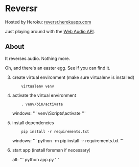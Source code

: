 # Reversr

Hosted by Heroku: [reversr.herokuapp.com](http://reversr.herokuapp.com)

Just playing around with the [Web Audio API](https://dvcs.w3.org/hg/audio/raw-file/tip/webaudio/specification.html).

## About
It reverses audio. Nothing more.

Oh, and there's an easter egg. See if you can find it.



3. create virtual environment (make sure virtualenv is installed)
    
    ```
        virtualenv venv
    ```
    
4. activate the virtual environment
    
    ```
        . venv/bin/activate
    ```

	windows:
	'''
		venv\Scripts\activate
	'''
    
5.  install dependencies
    
    ```
        pip install -r requirements.txt
    ```

	windows:
	'''
		python -m pip install -r requirements.txt
	'''

7. start app  (install foreman if necessary)
	
	alt:
	'''
	python app.py
	'''

